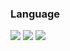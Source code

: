 <div>
  
  ### Language
  <!--Python-->
  <img src="https://img.shields.io/badge/Python-3776AB?style=flat-square&logo=Python&logoColor=white"/>
  <!--Cpp-->
  <img src="https://img.shields.io/badge/C++-00599C?style=flat-square&logo=C%2B%2B&logoColor=white"/>
  <!--Go-->
  <img src="https://img.shields.io/badge/Go-00ADD8?style=flat-square&logo=Go&logoColor=white"/>
  <br/>
  
  
</div>

<!--
**Kim-Namil** is a ✨ _special_ ✨ repository because its `README.md` (this file) appears on your GitHub profile.

Here are some ideas to get you started:
- Hi there 👋
- 🔭 I’m currently working on ...
- 🌱 I’m currently learning ...
- 👯 I’m looking to collaborate on ...
- 🤔 I’m looking for help with ...
- 💬 Ask me about ...
- 📫 How to reach me: ...
- 😄 Pronouns: ...
- ⚡ Fun fact: ...
-->
